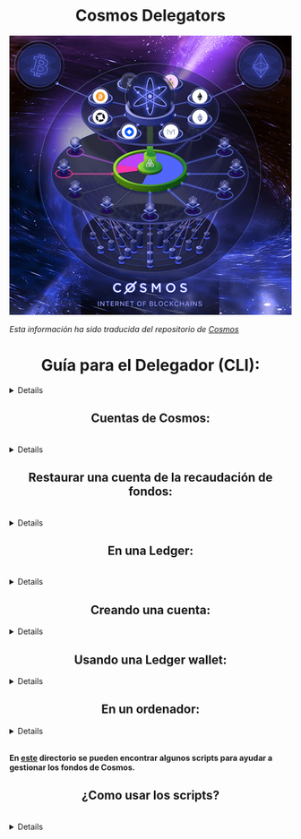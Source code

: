 
<h1 align="center">Cosmos Delegators</h1>


<p align="center"> 
<img src="/images/cosmosLogo.png">
</p>


_Esta información ha sido traducida del repositorio de [Cosmos](https://cosmos.network/docs/gaia/delegator-guide-cli.html#table-of-contents)_

<sumary>
  
<h1 align="center">Guía para el Delegador (CLI):</h1>
</sumary>
<details>
 
Este documento contiene toda la información necesaria para que los delegadores interactúen con el Cosmos Hub a través de la Interfaz Comando-Línea (CLI).

<br>

_También contiene instrucciones sobre cómo administrar las cuentas, restaurar las cuentas desde la recaudación de fondos y usar un dispositivo LedgerNano._
</details>

<sumary>
<h2 align="center">Cuentas de Cosmos:</h2>
<br>
<details>
En el centro de cada cuenta del Cosmos, hay una semilla, que toma la forma de una mnemotecnia de 12 o 24 palabras. Desde esta mnemotecnia, es posible crear cualquier número de cuentas Cosmos, es decir, pares de claves privadas/llaves públicas. Esto se denomina billetera HD (ver <a href="https://github.com/bitcoin/bips/blob/master/bip-0032.mediawiki">BIP32</a> para más información sobre la especificación de la billetera HD)

_Los fondos almacenados en una cuenta son controlados por la clave privada. Esta clave privada se genera utilizando una función unidireccional de la mnemotécnica. Si pierde la clave privada, puede recuperarla usando la mnemotécnica. Sin embargo, si pierde la mnemotécnica, perderá el acceso a todas las claves privadas derivadas. Del mismo modo, si alguien obtiene acceso a tu mnemotécnica, obtiene acceso a todas las cuentas asociadas._
</details>
</sumary>

<sumary>
<h2 align="center">Restaurar una cuenta de la recaudación de fondos:</h2>
<br>
<details>

_Si usted participó en la recaudación de fondos, debe tener en su poder una mnemotécnica de 12 palabras. Los mnemónicos recién generados usan 24 palabras, pero los mnemónicos de 12 palabras también son compatibles con todas las herramientas de Cosmos._
</details>
</sumary>

<sumary>
<h2 align="center">En una Ledger:</h2>
<br>
<details>
En el núcleo de un dispositivo Ledger, hay una mnemotécnica utilizada para generar cuentas en múltiples cadenas de bloques (incluyendo el Cosmos Hub). Normalmente, creará una nueva mnemotécnica cuando inicialice el dispositivo Ledger. Sin embargo, es posible decirle al dispositivo Ledger que utilice un mnemotécnico proporcionado por el usuario. Sigamos adelante y veamos cómo puedes introducir la mnemotécnica que obtuviste durante la recaudación de fondos como la semilla de tu dispositivo Ledger.

Los siguientes pasos deben realizarse en un dispositivo de ledger no inicializado:

1. Conecte su dispositivo Ledger al ordenador a través de USB

2. Presione ambos botones

3. NO elija la opción "Configurar como nuevo dispositivo". En su lugar, elija "Restaurar configuración".

4. Elija un PIN

5. Elija la opción de 12 palabras

6. Ingrese cada una de las palabras que recibió durante la recaudación de fondos, en el orden correcto.

_Su ledger está ahora correctamente configurado con su mnemotécnico de recaudación de fondos! No pierdas este mnemotécnico! Si su Ledger está comprometida, siempre puede restaurar un nuevo dispositivo utilizando la misma mnemotécnica._
</details>
</sumary>


<sumary>
<h2 align="center">Creando una cuenta:</h2>
<details>

_Para crear una cuenta, sólo necesitas tener instalado `gaiacli`. Antes de crearlo, necesita saber dónde desea almacenar e interactuar con sus claves privadas. Las mejores opciones son almacenarlas en un ordenador dedicado sin conexión o en una Ledger wallet. Almacenarlas en su computadora en línea implica más riesgo, ya que cualquiera que se infiltre en su computadora a través de Internet podría extraer sus claves privadas y robar sus fondos._
</details>
</sumary>

<sumary>
<h2 align="center">Usando una Ledger wallet:</h2>
<details>

Al inicializar la Ledger, se genera una mnemotécnica de 24 palabras que se almacena en el dispositivo. Esta mnemotécnica es compatible con Cosmos y de ella se pueden derivar cuentas del Cosmos. Por lo tanto, todo lo que tienes que hacer es hacer tu libro de contabilidad compatible con gaiacli. Para ello, debe seguir los siguientes pasos:

1. Descargue la aplicación Ledger [aquí](https://www.ledger.com/pages/ledger-live).

2. Conecte su Ledger a través de USB y actualícelo con el firmware más reciente.

3. Vaya a la tienda de aplicaciones de Ledger y descargue la aplicación "Cosmos" (_esto puede tardar un poco_). Nota: Para poder descargar la aplicación "Cosmos", es posible que tenga que habilitar el `modo de desarrollo` en la `configuración` del Ledger Live.

4. Navegue hasta la aplicación Cosmos en su Ledger.

Luego, para crear una cuenta, use el siguiente comando:
```
gaiacli keys add <NombreDeLaCuenta> --ledger 
```

* `NombreDeLaCuenta` es el nombre de la cuenta. Es una referencia al número de cuenta utilizado para derivar el par de claves de la mnemotécnica. Usted usará este nombre para identificar su cuenta cuando quiera enviar una transacción.

* Puede añadir el indicador opcional `--account` para especificar la ruta (`0`, `1`, `2`,...) que desea utilizar para generar su cuenta. Por defecto, se genera la cuenta `0`.
</details>
</sumary>


<sumary>
<h2 align="center">En un ordenador:</h2>
<details>

Para restaurar una cuenta utilizando una nemotécnica de recaudación de fondos y almacenar la clave privada cifrada asociada en un ordenador, utilice el siguiente comando:

```
gaiacli keys add --recover <NombreDeWallet>
```

Se le pedirá que introduzca una frase de contraseña que se utiliza para cifrar la clave privada de la cuenta `0` en el disco. Cada vez que desee enviar una transacción, se le solicitará esta contraseña. Si pierdes la contraseña, siempre puedes recuperar la clave privada con la mnemotécnica.

* `<NombreDeWallet>`  es el nombre de la cuenta. Es una referencia al número de cuenta utilizado para derivar el par de claves de la mnemotécnica. Usted usará este nombre para identificar su cuenta cuando quiera enviar una transacción.

* Puede añadir el indicador opcional `--account` para especificar la ruta (0, 1, 2,...) que desea utilizar para generar su cuenta. Por defecto, se genera la cuenta `0`.
</details>
</sumary>

<br>


**En [este](/scripts/) directorio se pueden encontrar algunos scripts para ayudar a gestionar los fondos de Cosmos.**

<sumary>
<h2 align="center">¿Como usar los scripts?</h2>
<br>
<details>

* Para poder usar los scripts necesitamos clonar el repositorio y darle permisos de ejecución a los mismos.

1. Clonamos el repositorio en nuestro ordenador:

$ `git clone https://github.com/Colm3na/Cosmos-Delegators.git`

2. Entramos en el directorio que contiene los scripts y le damos permisos de ejecución (`chmod +x`):

$ `cd Cosmos-Delegators/scripts/`

$ `chmod +x balance createWallet delegate importWallet install redelegate sendtx txOffline unbond validators`

3. Ejecutamos los scripts poniendo `./` + el nombre del script (debemos estar en el directorio scripts):

> Ej:
$ `./balance`

</details>
</sumary>
